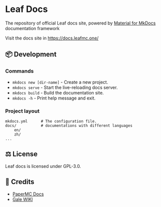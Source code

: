 # Leaf Docs

The repository of official Leaf docs site, powered by [Material for MkDocs](https://github.com/squidfunk/mkdocs-material) documentation framework

Visit the docs site in https://docs.leafmc.one/

## 📦 Development

### Commands

* `mkdocs new [dir-name]` - Create a new project.
* `mkdocs serve` - Start the live-reloading docs server.
* `mkdocs build` - Build the documentation site.
* `mkdocs -h` - Print help message and exit.

### Project layout

    mkdocs.yml      # The configuration file.
    docs/           # documentations with different languages
        en/
        zh/
    ...

## ⚖️ License
Leaf docs is licensed under GPL-3.0.

## 📜 Credits

- [PaperMC Docs](https://docs.papermc.io/paper)
- [Gale WIKI](https://github.com/GaleMC/Gale/wiki)
